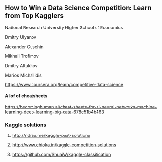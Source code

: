
## How to Win a Data Science Competition: Learn from Top Kagglers

National Research University Higher School of Economics

Dmitry Ulyanov

Alexander Guschin

Mikhail Trofimov

Dmitry Altukhov

Marios Michailidis


https://www.coursera.org/learn/competitive-data-science


#### A lof of cheatsheets
https://becominghuman.ai/cheat-sheets-for-ai-neural-networks-machine-learning-deep-learning-big-data-678c51b4b463


### Kaggle  solutions
1. http://ndres.me/kaggle-past-solutions

2. http://www.chioka.in/kaggle-competition-solutions 

3. https://github.com/ShuaiW/kaggle-classification
